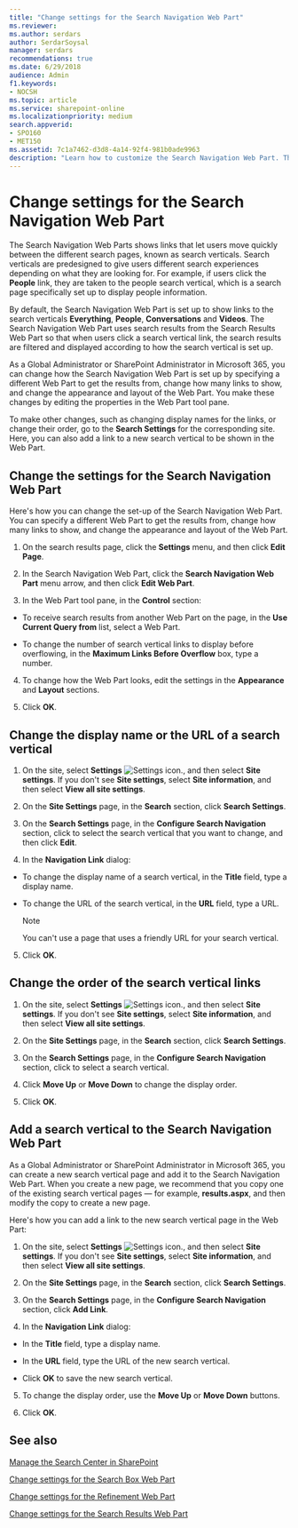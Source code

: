 ```yaml
---
title: "Change settings for the Search Navigation Web Part"
ms.reviewer: 
ms.author: serdars
author: SerdarSoysal
manager: serdars
recommendations: true
ms.date: 6/29/2018
audience: Admin
f1.keywords:
- NOCSH
ms.topic: article
ms.service: sharepoint-online
ms.localizationpriority: medium
search.appverid:
- SPO160
- MET150
ms.assetid: 7c1a7462-d3d8-4a14-92f4-981b0ade9963
description: "Learn how to customize the Search Navigation Web Part. The Search Navigation Web Part on search results pages contains links that let users move quickly between search verticals."
---
```


# Change settings for the Search Navigation Web Part

The Search Navigation Web Parts shows links that let users move quickly between the different search pages, known as search verticals. Search verticals are predesigned to give users different search experiences depending on what they are looking for. For example, if users click the **People** link, they are taken to the people search vertical, which is a search page specifically set up to display people information.
  
By default, the Search Navigation Web Part is set up to show links to the search verticals **Everything**, **People**, **Conversations** and **Videos**. The Search Navigation Web Part uses search results from the Search Results Web Part so that when users click a search vertical link, the search results are filtered and displayed according to how the search vertical is set up.
  
As a Global Administrator or SharePoint Administrator in Microsoft 365, you can change how the Search Navigation Web Part is set up by specifying a different Web Part to get the results from, change how many links to show, and change the appearance and layout of the Web Part. You make these changes by editing the properties in the Web Part tool pane.
  
To make other changes, such as changing display names for the links, or change their order, go to the **Search Settings** for the corresponding site. Here, you can also add a link to a new search vertical to be shown in the Web Part.
  
## Change the settings for the Search Navigation Web Part
<a name="__toc347912378"> </a>

Here's how you can change the set-up of the Search Navigation Web Part. You can specify a different Web Part to get the results from, change how many links to show, and change the appearance and layout of the Web Part.
  
1. On the search results page, click the **Settings** menu, and then click **Edit Page**.
    
2. In the Search Navigation Web Part, click the **Search Navigation Web Part** menu arrow, and then click **Edit Web Part**.
    
3. In the Web Part tool pane, in the **Control** section:
    
  - To receive search results from another Web Part on the page, in the **Use Current Query from** list, select a Web Part.
    
  - To change the number of search vertical links to display before overflowing, in the **Maximum Links Before Overflow** box, type a number.
    
4. To change how the Web Part looks, edit the settings in the **Appearance** and **Layout** sections.
    
5. Click **OK**.
    
## Change the display name or the URL of a search vertical
<a name="__toc347912379"> </a>

1. On the site, select **Settings** ![Settings icon.](media/a47a06c3-83fb-46b2-9c52-d1bad63e3e60.png), and then select **Site settings**. If you don't see **Site settings**, select **Site information**, and then select **View all site settings**.
    
2. On the **Site Settings** page, in the **Search** section, click **Search Settings**.
    
3. On the **Search Settings** page, in the **Configure Search Navigation** section, click to select the search vertical that you want to change, and then click **Edit**.
    
4. In the **Navigation Link** dialog:
    
  - To change the display name of a search vertical, in the **Title** field, type a display name.
    
  - To change the URL of the search vertical, in the **URL** field, type a URL.
    
    > [!NOTE]
    > You can't use a page that uses a friendly URL for your search vertical.
  
5. Click **OK**.
    
## Change the order of the search vertical links
<a name="__toc347912380"> </a>

1. On the site, select **Settings** ![Settings icon.](media/a47a06c3-83fb-46b2-9c52-d1bad63e3e60.png), and then select **Site settings**. If you don't see **Site settings**, select **Site information**, and then select **View all site settings**.
    
2. On the **Site Settings** page, in the **Search** section, click **Search Settings**.
    
3. On the **Search Settings** page, in the **Configure Search Navigation** section, click to select a search vertical.
    
4. Click **Move Up** or **Move Down** to change the display order.
    
5. Click **OK**.
    
## Add a search vertical to the Search Navigation Web Part
<a name="__toc347912381"> </a>

As a Global Administrator or SharePoint Administrator in Microsoft 365, you can create a new search vertical page and add it to the Search Navigation Web Part. When you create a new page, we recommend that you copy one of the existing search vertical pages — for example, **results.aspx**, and then modify the copy to create a new page.
  
Here's how you can add a link to the new search vertical page in the Web Part:
  
1. On the site, select **Settings** ![Settings icon.](media/a47a06c3-83fb-46b2-9c52-d1bad63e3e60.png), and then select **Site settings**. If you don't see **Site settings**, select **Site information**, and then select **View all site settings**.
    
2. On the **Site Settings** page, in the **Search** section, click **Search Settings**.
    
3. On the **Search Settings** page, in the **Configure Search Navigation** section, click **Add Link**.
    
4. In the **Navigation Link** dialog:
    
  - In the **Title** field, type a display name.
    
  - In the **URL** field, type the URL of the new search vertical.
    
  - Click **OK** to save the new search vertical.
    
5. To change the display order, use the **Move Up** or **Move Down** buttons.
    
6. Click **OK**.
    
## See also
<a name="__toc347912381"> </a>

[Manage the Search Center in SharePoint](manage-search-center.md)
  
[Change settings for the Search Box Web Part](search-box-web-part.md)
  
[Change settings for the Refinement Web Part](refinement-web-part.md)
  
[Change settings for the Search Results Web Part](https://support.office.com/article/40ff85b3-bc5e-4230-b1dd-f088188e487e)
